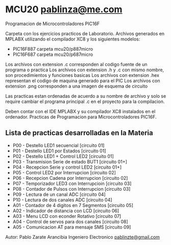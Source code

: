 # MCU20 pablinza@me.com
Programacion de Microcontroladores PIC16F

Carpeta con los ejercicios practicos de Laboratorio. Archivos generados en MPLABX utilizando el compilador XC8 y los siguientes modelos:
- PIC16F887 carpeta mcu20/p887micro
- PIC16F687 carpeta mcu20/p687micro
  
Los archivos con extension .c corresponden al codigo fuente de un programa o practica
Los archivos con extension .h y .c con mismo nombre, son procedimientos y funciones basicas
Los archivos con extension .hex representan el codigo de maquina generado para el PIC
Los archivos con extension .png corresponden a una imagen de esquema de circuito

Las practicas estan ordenadas de acuerdo a su nombre de archivo y solo se require cambiar el programa principal .c en el proyecto para la compilacion.

Deben contar con el IDE MPLABX y su compilador XC8 instalados en el ordenador.
Practicas de Programacion para Microcontroladores PIC16F.

## Lista de practicas desarrolladas en la Materia
- P00 - Destello LED1 secuencial [circuito 01]
- P01 - Destello LED1 por Estados [circuito 01]
- P02 - Destello LED1 + Control LED2 [circuito 01]
- P03 - Transmision Serie de estado BUT1 [circuito 01+]
- P04 - Recepcion Serie y control LED2 [circuito 01+]
- P05 - Control LED2 por Interrupcion [circuito 02]
- P06 - Recepcion Cadena por Interrupcion [circuito 02]
- P07 - Temporizador LED3 con Interrupcioin [circuito 03]
- P08 - Contador de Pulsos con Interrupcion [circuito 03]
- P09 - Lectura de un canal ADC [circuito 04]
- P10 - Lectura de dos canales ADC [circuito 04]
- A01 - Contador de 4 digitos en 7 Segmentos [circuito 05]
- A02 - Indicador de distancia con LCD [circuito 06]
- A03 - Menu LCD con econder Rotativo [circuito 07]
- A04 - Control de servos para dos canales [circuito 08]
- A05 - Comunicacion AT para mensaje SMS [circuito 09]

Autor: Pablo Zarate Arancibia Ingeniero Electronico pablinzte@gmail.com
